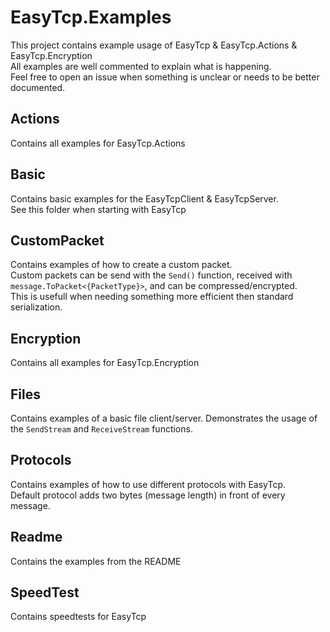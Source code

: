 # EasyTcp.Examples
This project contains example usage of EasyTcp & EasyTcp.Actions & EasyTcp.Encryption <br/>
All examples are well commented to explain what is happening. <br/>
Feel free to open an issue when something is unclear or needs to be better documented.

## Actions
Contains all examples for EasyTcp.Actions

## Basic
Contains basic examples for the EasyTcpClient & EasyTcpServer. <br/>
See this folder when starting with EasyTcp

## CustomPacket
Contains examples of how to create a custom packet. <br/>
Custom packets can be send with the `Send()` function, received with `message.ToPacket<{PacketType}>`, and can be compressed/encrypted. <br/>
This is usefull when needing something more efficient then standard serialization.

## Encryption
Contains all examples for EasyTcp.Encryption

## Files
Contains examples of a basic file client/server. Demonstrates the usage of the `SendStream` and `ReceiveStream` functions.

## Protocols
Contains examples of how to use different protocols with EasyTcp. <br/>
Default protocol adds two bytes (message length) in front of every message.

## Readme
Contains the examples from the README

## SpeedTest
Contains speedtests for EasyTcp
